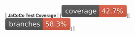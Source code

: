 | __JaCoCo Test Coverage__ | [![coverage](https://raw.githubusercontent.com/jjjzy/Message/master/.github/badges/jacoco.svg)][![branches coverage](https://raw.githubusercontent.com/jjjzy/Message/master/.github/badges/branches.svg)] |
